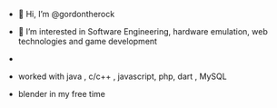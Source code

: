 - 👋 Hi, I’m @gordontherock
- 👀 I’m interested in Software Engineering, hardware emulation, web technologies and game development
- 

- worked with java , c/c++ , javascript, php, dart , MySQL
- blender in my free time
<!---
gordontherock/gordontherock is a ✨ special ✨ repository because its `README.md` (this file) appears on your GitHub profile.
You can click the Preview link to take a look at your changes.
--->

